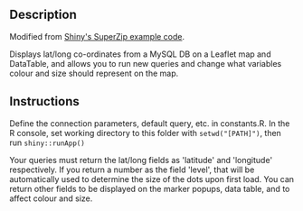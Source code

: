 ## Description

Modified from [Shiny's SuperZip example code](https://github.com/rstudio/shiny-examples/tree/master/063-superzip-example).

Displays lat/long co-ordinates from a MySQL DB on a Leaflet map and DataTable, and allows you to run new queries and change what variables colour and size should represent on the map.

## Instructions

Define the connection parameters, default query, etc. in constants.R. In the R console, set working directory to this folder with `setwd("[PATH]")`, then run `shiny::runApp()`

Your queries must return the lat/long fields as 'latitude' and 'longitude' respectively. If you return a number as the field 'level', that will be automatically used to determine the size of the dots upon first load. You can return other fields to be displayed on the marker popups, data table, and to affect colour and size.
